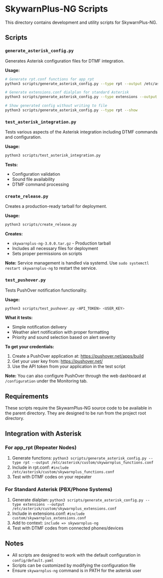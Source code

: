 # SkywarnPlus-NG Scripts

This directory contains development and utility scripts for SkywarnPlus-NG.

## Scripts

### `generate_asterisk_config.py`
Generates Asterisk configuration files for DTMF integration.

**Usage:**
```bash
# Generate rpt.conf functions for app_rpt
python3 scripts/generate_asterisk_config.py --type rpt --output /etc/asterisk/custom/skywarnplus_functions.conf

# Generate extensions.conf dialplan for standard Asterisk
python3 scripts/generate_asterisk_config.py --type extensions --output /etc/asterisk/custom/skywarnplus_extensions.conf

# Show generated config without writing to file
python3 scripts/generate_asterisk_config.py --type rpt --show
```

### `test_asterisk_integration.py`
Tests various aspects of the Asterisk integration including DTMF commands and configuration.

**Usage:**
```bash
python3 scripts/test_asterisk_integration.py
```

**Tests:**
- Configuration validation
- Sound file availability
- DTMF command processing

### `create_release.py`
Creates a production-ready tarball for deployment.

**Usage:**
```bash
python3 scripts/create_release.py
```

**Creates:**
- `skywarnplus-ng-3.0.0.tar.gz` - Production tarball
- Includes all necessary files for deployment
- Sets proper permissions on scripts

**Note:** Service management is handled via systemd. Use `sudo systemctl restart skywarnplus-ng` to restart the service.

### `test_pushover.py`
Tests PushOver notification functionality.

**Usage:**
```bash
python3 scripts/test_pushover.py <API_TOKEN> <USER_KEY>
```

**What it tests:**
- Simple notification delivery
- Weather alert notification with proper formatting
- Priority and sound selection based on alert severity

**To get your credentials:**
1. Create a PushOver application at: https://pushover.net/apps/build
2. Get your user key from: https://pushover.net/
3. Use the API token from your application in the test script

**Note:** You can also configure PushOver through the web dashboard at `/configuration` under the Monitoring tab.

## Requirements

These scripts require the SkywarnPlus-NG source code to be available in the parent directory. They are designed to be run from the project root directory.

## Integration with Asterisk

### For app_rpt (Repeater Nodes)
1. Generate functions: `python3 scripts/generate_asterisk_config.py --type rpt --output /etc/asterisk/custom/skywarnplus_functions.conf`
2. Include in rpt.conf: `#include /etc/asterisk/custom/skywarnplus_functions.conf`
3. Test with DTMF codes on your repeater

### For Standard Asterisk (PBX/Phone Systems)
1. Generate dialplan: `python3 scripts/generate_asterisk_config.py --type extensions --output /etc/asterisk/custom/skywarnplus_extensions.conf`
2. Include in extensions.conf: `#include custom/skywarnplus_extensions.conf`
3. Add to context: `include => skywarnplus-ng`
4. Test with DTMF codes from connected phones/devices

## Notes

- All scripts are designed to work with the default configuration in `config/default.yaml`
- Scripts can be customized by modifying the configuration file
- Ensure `skywarnplus-ng` command is in PATH for the asterisk user
